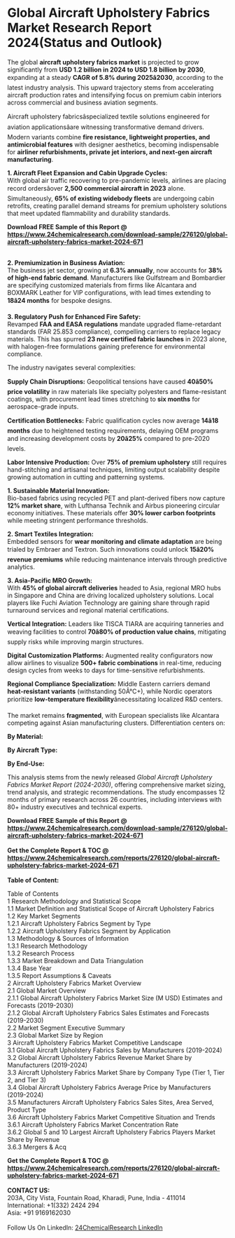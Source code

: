 <h1>Global Aircraft Upholstery Fabrics Market Research Report 2024(Status and Outlook)</h1><p>The global <strong>aircraft upholstery fabrics market</strong> is projected to grow significantly from <strong>USD 1.2 billion in 2024 to USD 1.8 billion by 2030</strong>, expanding at a steady <strong>CAGR of 5.8% during 2025â2030</strong>, according to the latest industry analysis. This upward trajectory stems from accelerating aircraft production rates and intensifying focus on premium cabin interiors across commercial and business aviation segments.</p><p>Aircraft upholstery fabricsâspecialized textile solutions engineered for aviation applicationsâare witnessing transformative demand drivers. Modern variants combine <strong>fire resistance, lightweight properties, and antimicrobial features</strong> with designer aesthetics, becoming indispensable for <strong>airliner refurbishments, private jet interiors, and next-gen aircraft manufacturing</strong>.</p><p><strong>1. Aircraft Fleet Expansion and Cabin Upgrade Cycles:</strong><br>
With global air traffic recovering to pre-pandemic levels, airlines are placing record ordersâover <strong>2,500 commercial aircraft in 2023</strong> alone. Simultaneously, <strong>65% of existing widebody fleets</strong> are undergoing cabin retrofits, creating parallel demand streams for premium upholstery solutions that meet updated flammability and durability standards.</p><div><b>Download FREE Sample of this Report @ 
            <a href="https://www.24chemicalresearch.com/download-sample/276120/global-aircraft-upholstery-fabrics-market-2024-671">
            https://www.24chemicalresearch.com/download-sample/276120/global-aircraft-upholstery-fabrics-market-2024-671</a></b></div><br><p><strong>2. Premiumization in Business Aviation:</strong><br>
The business jet sector, growing at <strong>6.3% annually</strong>, now accounts for <strong>38% of high-end fabric demand</strong>. Manufacturers like Gulfstream and Bombardier are specifying customized materials from firms like Alcantara and BOXMARK Leather for VIP configurations, with lead times extending to <strong>18â24 months</strong> for bespoke designs.</p><p><strong>3. Regulatory Push for Enhanced Fire Safety:</strong><br>
Revamped <strong>FAA and EASA regulations</strong> mandate upgraded flame-retardant standards (FAR 25.853 compliance), compelling carriers to replace legacy materials. This has spurred <strong>23 new certified fabric launches</strong> in 2023 alone, with halogen-free formulations gaining preference for environmental compliance.</p><p>The industry navigates several complexities:</p><p><strong>Supply Chain Disruptions:</strong> Geopolitical tensions have caused <strong>40â50% price volatility</strong> in raw materials like specialty polyesters and flame-resistant coatings, with procurement lead times stretching to <strong>six months</strong> for aerospace-grade inputs.</p><p><strong>Certification Bottlenecks:</strong> Fabric qualification cycles now average <strong>14â18 months</strong> due to heightened testing requirements, delaying OEM programs and increasing development costs by <strong>20â25%</strong> compared to pre-2020 levels.</p><p><strong>Labor Intensive Production:</strong> Over <strong>75% of premium upholstery</strong> still requires hand-stitching and artisanal techniques, limiting output scalability despite growing automation in cutting and patterning systems.</p><p><strong>1. Sustainable Material Innovation:</strong><br>
Bio-based fabrics using recycled PET and plant-derived fibers now capture <strong>12% market share</strong>, with Lufthansa Technik and Airbus pioneering circular economy initiatives. These materials offer <strong>30% lower carbon footprints</strong> while meeting stringent performance thresholds.</p><p><strong>2. Smart Textiles Integration:</strong><br>
Embedded sensors for <strong>wear monitoring and climate adaptation</strong> are being trialed by Embraer and Textron. Such innovations could unlock <strong>15â20% revenue premiums</strong> while reducing maintenance intervals through predictive analytics.</p><p><strong>3. Asia-Pacific MRO Growth:</strong><br>
With <strong>45% of global aircraft deliveries</strong> headed to Asia, regional MRO hubs in Singapore and China are driving localized upholstery solutions. Local players like Fuchi Aviation Technology are gaining share through rapid turnaround services and regional material certifications.</p><p><strong>Vertical Integration:</strong> Leaders like TISCA TIARA are acquiring tanneries and weaving facilities to control <strong>70â80% of production value chains</strong>, mitigating supply risks while improving margin structures.</p><p><strong>Digital Customization Platforms:</strong> Augmented reality configurators now allow airlines to visualize <strong>500+ fabric combinations</strong> in real-time, reducing design cycles from weeks to days for time-sensitive refurbishments.</p><p><strong>Regional Compliance Specialization:</strong> Middle Eastern carriers demand <strong>heat-resistant variants</strong> (withstanding 50Â°C+), while Nordic operators prioritize <strong>low-temperature flexibility</strong>ânecessitating localized R&amp;D centers.</p><p>The market remains <strong>fragmented</strong>, with European specialists like Alcantara competing against Asian manufacturing clusters. Differentiation centers on:</p><p><strong>By Material:</strong></p><p><strong>By Aircraft Type:</strong></p><p><strong>By End-Use:</strong></p><p>This analysis stems from the newly released <em>Global Aircraft Upholstery Fabrics Market Report (2024-2030)</em>, offering comprehensive market sizing, trend analysis, and strategic recommendations. The study encompasses 12 months of primary research across 26 countries, including interviews with 80+ industry executives and technical experts.</p><div><b>Download FREE Sample of this Report @ 
            <a href="https://www.24chemicalresearch.com/download-sample/276120/global-aircraft-upholstery-fabrics-market-2024-671">
            https://www.24chemicalresearch.com/download-sample/276120/global-aircraft-upholstery-fabrics-market-2024-671</a></b></div><br><div><b>Get the Complete Report & TOC @ 
            <a href="https://www.24chemicalresearch.com/reports/276120/global-aircraft-upholstery-fabrics-market-2024-671">
            https://www.24chemicalresearch.com/reports/276120/global-aircraft-upholstery-fabrics-market-2024-671</a></b></div><br>
            <b>Table of Content:</b><p>Table of Contents<br />
1 Research Methodology and Statistical Scope<br />
1.1 Market Definition and Statistical Scope of Aircraft Upholstery Fabrics<br />
1.2 Key Market Segments<br />
1.2.1 Aircraft Upholstery Fabrics Segment by Type<br />
1.2.2 Aircraft Upholstery Fabrics Segment by Application<br />
1.3 Methodology & Sources of Information<br />
1.3.1 Research Methodology<br />
1.3.2 Research Process<br />
1.3.3 Market Breakdown and Data Triangulation<br />
1.3.4 Base Year<br />
1.3.5 Report Assumptions & Caveats<br />
2 Aircraft Upholstery Fabrics Market Overview<br />
2.1 Global Market Overview<br />
2.1.1 Global Aircraft Upholstery Fabrics Market Size (M USD) Estimates and Forecasts (2019-2030)<br />
2.1.2 Global Aircraft Upholstery Fabrics Sales Estimates and Forecasts (2019-2030)<br />
2.2 Market Segment Executive Summary<br />
2.3 Global Market Size by Region<br />
3 Aircraft Upholstery Fabrics Market Competitive Landscape<br />
3.1 Global Aircraft Upholstery Fabrics Sales by Manufacturers (2019-2024)<br />
3.2 Global Aircraft Upholstery Fabrics Revenue Market Share by Manufacturers (2019-2024)<br />
3.3 Aircraft Upholstery Fabrics Market Share by Company Type (Tier 1, Tier 2, and Tier 3)<br />
3.4 Global Aircraft Upholstery Fabrics Average Price by Manufacturers (2019-2024)<br />
3.5 Manufacturers Aircraft Upholstery Fabrics Sales Sites, Area Served, Product Type<br />
3.6 Aircraft Upholstery Fabrics Market Competitive Situation and Trends<br />
3.6.1 Aircraft Upholstery Fabrics Market Concentration Rate<br />
3.6.2 Global 5 and 10 Largest Aircraft Upholstery Fabrics Players Market Share by Revenue<br />
3.6.3 Mergers & Acq</p><div><b>Get the Complete Report & TOC @ 
            <a href="https://www.24chemicalresearch.com/reports/276120/global-aircraft-upholstery-fabrics-market-2024-671">
            https://www.24chemicalresearch.com/reports/276120/global-aircraft-upholstery-fabrics-market-2024-671</a></b></div><br><b>CONTACT US:</b><br>
            203A, City Vista, Fountain Road, Kharadi, Pune, India - 411014<br>
            International: +1(332) 2424 294<br>
            Asia: +91 9169162030 <br><br>
            Follow Us On LinkedIn: <a href="https://www.linkedin.com/company/24chemicalresearch/">24ChemicalResearch LinkedIn</a>